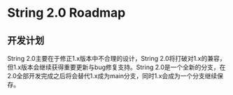 # String 2.0 Roadmap

## 开发计划

String 2.0主要在于修正1.x版本中不合理的设计，String 2.0将打破对1.x的兼容，但1.x版本会继续获得重要更新与bug修复支持。String 2.0是一个全新的分支，在2.0全部开发完成之后将会替代1.x成为main分支，同时1.x会成为一个分支继续保存。